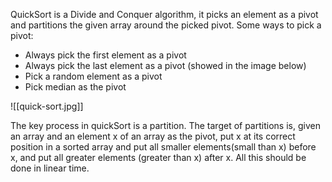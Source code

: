 QuickSort is a Divide and Conquer algorithm, it picks an element as a pivot and partitions the given array around the picked pivot. Some ways to pick a pivot:

- Always pick the first element as a pivot
- Always pick the last element as a pivot (showed in the image below)
-  Pick a random element as a pivot
- Pick median as the pivot

![[quick-sort.jpg]]

The key process in quickSort is a partition. The target of partitions is, given an array and an element x of an array as the pivot, put x at its correct position in a sorted array and put all smaller elements(small than x) before x, and put all greater elements (greater than x) after x. All this should be done in linear time.